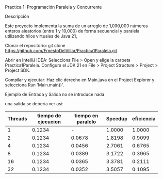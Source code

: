 Practica 1: Programación Paralela y Concurrente

Descripción

Este proyecto implementa la suma de un arreglo de 1,000,000 números enteros aleatorios (entre 1 y 10,000) de forma secuencial y paralela utilizando hilos virtuales de Java 21, 

Clonar el repositorio:
git clone https://github.com/ErnestoDelVillar/Practica1Paralela.git

Abrir en IntelliJ IDEA:
Selecciona File > Open y elige la carpeta Practica1Paralela.
Configura el JDK 21 en File > Project Structure > Project > Project SDK.

Compilar y ejecutar:
Haz clic derecho en Main.java en el Project Explorer y selecciona Run 'Main.main()'.

Ejemplo de Entrada y Salida
no se introduce nada

una salida se deberia ver asi: 

| Threads | tiempo de ejecucion | tiempo en paralelo | Speedup | eficiencia |
|---------|---------------------|--------------------|---------|------------|
| 1       | 0.1234              | -                  | 1.0000  | 1.0000     |
| 2       | 0.1234              | 0.0678             | 1.8198  | 0.9099     |
| 4       | 0.1234              | 0.0456             | 2.7061  | 0.6765     |
| 8       | 0.1234              | 0.0389             | 3.1722  | 0.3965     |
| 16      | 0.1234              | 0.0365             | 3.3781  | 0.2111     |
| 32      | 0.1234              | 0.0352             | 3.5057  | 0.1095     |


